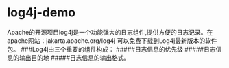 # log4j-demo
Apache的开源项目log4j是一个功能强大的日志组件,提供方便的日志记录。在apache网站：jakarta.apache.org/log4j 可以免费下载到Log4j最新版本的软件包。
###Log4j由三个重要的组件构成：
#####日志信息的优先级
#####日志信息的输出目的地
#####日志信息的输出格式。
